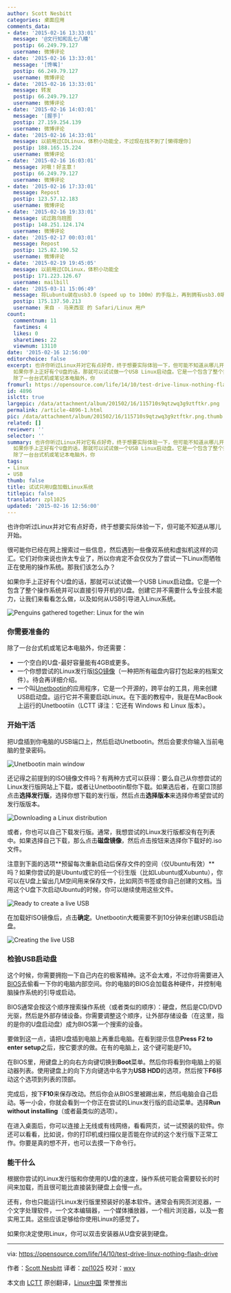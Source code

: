 ```yaml
---
author: Scott Nesbitt
categories: 桌面应用
comments_data:
- date: '2015-02-16 13:33:01'
  message: '@文行知和乱七八糟'
  postip: 66.249.79.127
  username: 微博评论
- date: '2015-02-16 13:33:01'
  message: '[馋嘴]'
  postip: 66.249.79.127
  username: 微博评论
- date: '2015-02-16 13:33:01'
  message: 转发
  postip: 66.249.79.127
  username: 微博评论
- date: '2015-02-16 14:03:01'
  message: '[握手]'
  postip: 27.159.254.139
  username: 微博评论
- date: '2015-02-16 14:33:01'
  message: 以前用过CDLinux，体积小功能全，不过现在找不到了[懒得理你]
  postip: 188.165.15.224
  username: 微博评论
- date: '2015-02-16 16:03:01'
  message: 对哦！好主意！
  postip: 66.249.79.127
  username: 微博评论
- date: '2015-02-16 17:33:01'
  message: Repost
  postip: 123.57.12.183
  username: 微博评论
- date: '2015-02-16 19:33:01'
  message: 试过跑乌班图
  postip: 148.251.124.174
  username: 微博评论
- date: '2015-02-17 00:03:01'
  message: Repost
  postip: 125.82.190.52
  username: 微博评论
- date: '2015-02-19 19:45:05'
  message: 以前用过CDLinux，体积小功能全
  postip: 171.223.126.67
  username: mailbill
- date: '2015-03-11 15:06:49'
  message: 将Lubuntu装在usb3.0（speed up to 100m）的手指上，再到拥有usb3.0端口的电脑上使用，开机速度20秒左右（从引导页算起）已经装完了所有有用的软件，并且还能玩psp游戏！
  postip: 175.137.50.213
  username: 来自 - 马来西亚 的 Safari/Linux 用户
count:
  commentnum: 11
  favtimes: 4
  likes: 0
  sharetimes: 22
  viewnum: 13110
date: '2015-02-16 12:56:00'
editorchoice: false
excerpt: 也许你听过Linux并对它有点好奇，终于想要实际体验一下，但可能不知道从哪儿开始。 很可能你已经在网上搜索过一些信息，然后遇到一些像双系统和虚拟机这样的词汇。它们对你来说也许太专业了，所以你肯定不会仅仅为了尝试一下Linux而牺牲正在使用的操作系统。那我们该怎么办？
  如果你手上正好有个U盘的话，那就可以试试做一个USB Linux启动盘。它是一个包含了整个操作系统并可以直接引导开机的U盘。创建它并不需要什么专业技术能力，让我们来看看怎么做，以及如何从USB引导进入Linux系统。  你需要准备的
  除了一台台式机或笔记本电脑外，你
fromurl: https://opensource.com/life/14/10/test-drive-linux-nothing-flash-drive
id: 4896
islctt: true
largepic: /data/attachment/album/201502/16/115710s9qtzwq3g9ztftkr.png
permalink: /article-4896-1.html
pic: /data/attachment/album/201502/16/115710s9qtzwq3g9ztftkr.png.thumb.jpg
related: []
reviewer: ''
selector: ''
summary: 也许你听过Linux并对它有点好奇，终于想要实际体验一下，但可能不知道从哪儿开始。 很可能你已经在网上搜索过一些信息，然后遇到一些像双系统和虚拟机这样的词汇。它们对你来说也许太专业了，所以你肯定不会仅仅为了尝试一下Linux而牺牲正在使用的操作系统。那我们该怎么办？
  如果你手上正好有个U盘的话，那就可以试试做一个USB Linux启动盘。它是一个包含了整个操作系统并可以直接引导开机的U盘。创建它并不需要什么专业技术能力，让我们来看看怎么做，以及如何从USB引导进入Linux系统。  你需要准备的
  除了一台台式机或笔记本电脑外，你
tags:
- Linux
- USB
thumb: false
title: 试试只用U盘加载Linux系统
titlepic: false
translator: zpl1025
updated: '2015-02-16 12:56:00'
---
```


也许你听过Linux并对它有点好奇，终于想要实际体验一下，但可能不知道从哪儿开始。


很可能你已经在网上搜索过一些信息，然后遇到一些像双系统和虚拟机这样的词汇。它们对你来说也许太专业了，所以你肯定不会仅仅为了尝试一下Linux而牺牲正在使用的操作系统。那我们该怎么办？


如果你手上正好有个U盘的话，那就可以试试做一个USB Linux启动盘。它是一个包含了整个操作系统并可以直接引导开机的U盘。创建它并不需要什么专业技术能力，让我们来看看怎么做，以及如何从USB引导进入Linux系统。


![Penguins gathered together: Linux for the win](/data/attachment/album/201502/16/115710s9qtzwq3g9ztftkr.png)


### 你需要准备的


除了一台台式机或笔记本电脑外，你还需要：


* 一个空白的U盘-最好容量能有4GB或更多。
* 一个你想尝试的Linux发行版[ISO镜像](http://en.wikipedia.org/wiki/ISO_image)（一种把所有磁盘内容打包起来的档案文件）。待会再详细介绍。
* 一个叫[Unetbootin](http://unetbootin.sourceforge.net/)的应用程序，它是一个开源的，跨平台的工具，用来创建USB启动盘。运行它并不需要启动Linux。在下面的教程中，我是在MacBook上运行的Unetbootiin（LCTT 译注：它还有 Windows 和 Linux 版本）。


### 开始干活


把U盘插到你电脑的USB端口上，然后启动Unetbootin。然后会要求你输入当前电脑的登录密码。


![Unetbootin main window](/data/attachment/album/201502/16/115712am88k1l9k13dordo.png)


还记得之前提到的ISO镜像文件吗？有两种方式可以获得：要么自己从你想尝试的Linux发行版网站上下载，或者让Unetbootin帮你下载。如果选后者，在窗口顶部点击**选择发行版**，选择你想下载的发行版，然后点击**选择版本**来选择你希望尝试的发行版版本。


![Downloading a Linux distribution](/data/attachment/album/201502/16/115714oitworqifqwdqwli.png)


或者，你也可以自己下载发行版。通常，我想尝试的Linux发行版都没有在列表中。如果选择自己下载，那么点击**磁盘镜像**，然后点击按钮来选择你下载好的.iso文件。


注意到下面的选项**预留每次重新启动后保存文件的空间（仅Ubuntu有效）**吗？如果你尝试的是Ubuntu或它的任一个衍生版（比如Lubuntu或Xubuntu），你可以在U盘上留出几M空间用来保存文件，比如网页书签或你自己创建的文档。当用这个U盘下次启动Ubuntu的时候，你可以继续使用这些文件。


![Ready to create a live USB](/data/attachment/album/201502/16/115715as6coof43zg6ge33.png)


在加载好ISO镜像后，点击**确定**。Unetbootin大概需要不到10分钟来创建USB启动盘。


![Creating the live USB](/data/attachment/album/201502/16/115717otf1p1fedbdddgkg.png)


### 检验USB启动盘


这个时候，你需要拥抱一下自己内在的极客精神。这不会太难，不过你将需要进入[BIOS](http://en.wikipedia.org/wiki/BIOS)去偷看一下你的电脑内部空间。你的电脑的BIOS会加载各种硬件，并控制电脑操作系统的引导或启动。


BIOS通常会按这个顺序搜索操作系统（或者类似的顺序）：硬盘，然后是CD/DVD光驱，然后是外部存储设备。你需要调整这个顺序，让外部存储设备（在这里，指的是你的U盘启动盘）成为BIOS第一个搜索的设备。


要做到这一点，请把U盘插到电脑上再重启电脑。在看到提示信息**Press F2 to enter setup**之后，按它要求的做。在有的电脑上，这个键可能是F10。


在BIOS里，用键盘上的向右方向键切换到**Boot**菜单。然后你将看到你电脑上的驱动器列表。使用键盘上的向下方向键选中名字为**USB HDD**的选项，然后按下**F6**移动这个选项到列表的顶部。


完成后，按下**F10**来保存改动。然后你会从BIOS里被踢出来，然后电脑会自己启动。等一小会，你就会看到一个你正在尝试的Linux发行版的启动菜单。选择**Run without installing**（或者最类似的选项）。


在进入桌面后，你可以连接上无线或有线网络，看看网页，试一试预装的软件。你还可以看看，比如说，你的打印机或扫描仪是否能在你试的这个发行版下正常工作。你要是真的想不开，也可以去摸一下命令行。


### 能干什么


根据你尝试的Linux发行版和你使用的U盘的速度，操作系统可能会需要较长的时间来加载，而且很可能比直接装到硬盘上会慢一点。


还有，你也只能运行Linux发行版里预装好的基本软件。通常会有网页浏览器，一个文字处理软件，一个文本编辑器，一个媒体播放器，一个相片浏览器，以及一套实用工具。这些应该足够给你使用Linux的感觉了。


如果你决定使用Linux，你可以双击安装器从U盘安装到硬盘。




---


via: <https://opensource.com/life/14/10/test-drive-linux-nothing-flash-drive>


作者：[Scott Nesbitt](https://opensource.com/users/scottnesbitt) 译者：[zpl1025](https://github.com/zpl1025) 校对：[wxy](https://github.com/wxy)


本文由 [LCTT](https://github.com/LCTT/TranslateProject) 原创翻译，[Linux中国](http://linux.cn/) 荣誉推出